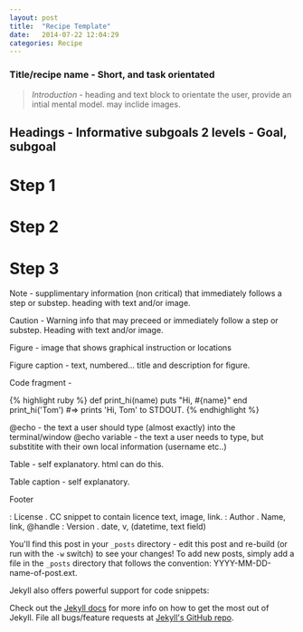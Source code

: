 ```yaml
---
layout: post
title:  "Recipe Template"
date:   2014-07-22 12:04:29
categories: Recipe
---
```


### Title/recipe name - Short, and task orientated


> *Introduction* - heading and text block to orientate the user, provide an intial mental model. may inclide images.


## Headings - Informative subgoals 2 levels - Goal, subgoal


# Step 1


# Step 2


# Step 3

Note - supplimentary information (non critical) that immediately follows a step or substep. heading with text and/or image.

Caution - Warning info that may preceed or immediately follow a step or substep. Heading with text and/or image.

Figure - image that shows graphical instruction or locations

Figure caption - text, numbered... title and description for figure.

Code fragment - 

{% highlight ruby %}
def print_hi(name)
  puts "Hi, #{name}"
end
print_hi('Tom')
#=> prints 'Hi, Tom' to STDOUT.
{% endhighlight %}

@echo - the text a user should type (almost exactly) into the terminal/window @echo variable - the text a user needs to type, but substitite with their own local information (username etc..)

Table - self explanatory. html can do this.

Table caption - self explanatory.

Footer

 : License . CC snippet to contain licence text, image, link.
 : Author . Name, link, @handle
 : Version . date, v, (datetime, text field)


You'll find this post in your `_posts` directory - edit this post and re-build (or run with the `-w` switch) to see your changes!
To add new posts, simply add a file in the `_posts` directory that follows the convention: YYYY-MM-DD-name-of-post.ext.

Jekyll also offers powerful support for code snippets:



Check out the [Jekyll docs][jekyll] for more info on how to get the most out of Jekyll. File all bugs/feature requests at [Jekyll's GitHub repo][jekyll-gh].

[jekyll-gh]: https://github.com/jekyll/jekyll
[jekyll]:    http://jekyllrb.com
